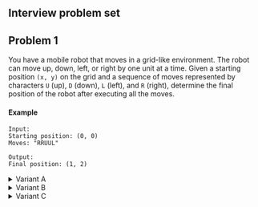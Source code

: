 ## Interview problem set

## Problem 1

You have a mobile robot that moves in a grid-like environment. The robot can move up, down, left, or right by one unit at a time. Given a starting position `(x, y)` on the grid and a sequence of moves represented by characters `U` (up), `D` (down), `L` (left), and `R` (right), determine the final position of the robot after executing all the moves.

#### Example
```
Input:
Starting position: (0, 0)
Moves: "RRUUL"

Output:
Final position: (1, 2)
```

<details>
    <summary>Variant A</summary>

### Now with obstacles
You have a mobile robot that moves in a grid-like environment, similar to the previous exercise. However, this time, the grid can have obstacles represented by certain cells that the robot cannot traverse. Given a grid with obstacles, a starting position `(x, y)`, and a sequence of moves represented by characters `U` (up), `D` (down), `L` (left), and `R` (right), determine if the robot can reach its final destination without encountering any obstacles.

#### Example
```
Input:
Grid with obstacles:
0 0 0 0 0
0 1 0 1 0
X 0 0 0 0
Starting position: (0, 0)
Moves: "RRUUL"

Output:
Can reach destination? Yes
```
</details>

<details>
    <summary>Variant B</summary>

### With 2 robots
You have 2 mobile robots that moves in a grid-like environment, similar to the previous exercise. Given a grid with obstacles, and for each robot: a starting position `(x, y)` and a sequence of moves represented by characters `U` (up), `D` (down), `L` (left), and `R` (right), determine if the robots may collide.

#### Example
```
Input:
Grid with obstacles:
0 0 0 0 0
0 1 0 1 0
X 0 0 0 X
Starting position R1: (0, 0)
Moves: "RRUUR"
Starting position R2: (0, 4)
Moves: "LLUR"

Output:
Do robots collide? Yes
```
</details>

<details>
    <summary>Variant C</summary>

### At different speeds
You have 2 mobile robots that move in a grid-like environment, similar to the previous exercise. Given a grid with obstacles, and for each robot: a starting position `(x, y)`, a sequence of moves represented by characters `U` (up), `D` (down), `L` (left), and `R` (right), and a velocity, determine if the robots may collide.

#### Example
```
Input:
Grid with obstacles:
0 0 0 0 0
0 1 0 1 0
X 0 0 0 X
Starting position R1: (0, 0)
Moves: "RUUR"
Speed: 2
Starting position R2: (0, 4)
Moves: "LLUR"
Speed: 1

Output:
Do robots collide? No
```
</details>
